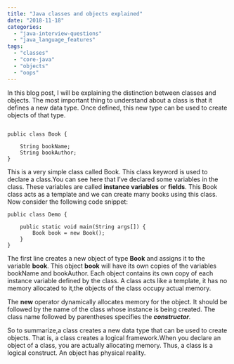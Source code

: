 ```yaml
---
title: "Java classes and objects explained"
date: "2018-11-18"
categories: 
  - "java-interview-questions"
  - "java_language_features"
tags: 
  - "classes"
  - "core-java"
  - "objects"
  - "oops"
---
```


In this blog post, I will be explaining the distinction between classes and objects. The most important thing to understand about a class is that it defines a new data type. Once defined, this new type can be used to create objects of that type.

````

public class Book {

    String bookName;
    String bookAuthor; 
} 
````

This is a very simple class called Book. This class keyword is used to declare a class.You can see here that I’ve declared some variables in the class. These variables are called **instance variables** or **fields**. This Book class acts as a template and we can create many books using this class. Now consider the following code snippet:

````
public class Demo {

    public static void main(String args[]) {
        Book book = new Book(); 
    }
}
````

The first line creates a new object of type **Book** and assigns it to the variable **book**. This object **book** will have its own copies of the variables bookName and bookAuthor. Each object contains its own copy of each instance variable defined by the class. A class acts like a template, it has no memory allocated to it,the objects of the class occupy actual memory.

The **new** operator dynamically allocates memory for the object. It should be followed by the name of the class whose instance is being created. The class name followed by parentheses specifies the _**constructor**._

So to summarize,a class creates a new data type that can be used to create objects. That is, a class creates a logical framework.When you declare an object of a class, you are actually allocating memory. Thus, a class is a logical construct. An object has physical reality.
